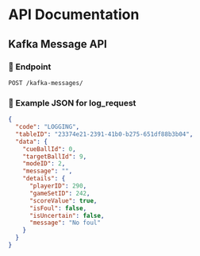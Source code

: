 # API Documentation

## Kafka Message API

### 🔸 Endpoint
`POST /kafka-messages/`

### 🔸 Example JSON for log_request
```json
{
  "code": "LOGGING",
  "tableID": "23374e21-2391-41b0-b275-651df88b3b04",
  "data": {
    "cueBallId": 0,
    "targetBallId": 9,
    "modeID": 2,
    "message": "",
    "details": {
      "playerID": 290,
      "gameSetID": 242,
      "scoreValue": true,
      "isFoul": false,
      "isUncertain": false,
      "message": "No foul"
    }
  }
}
